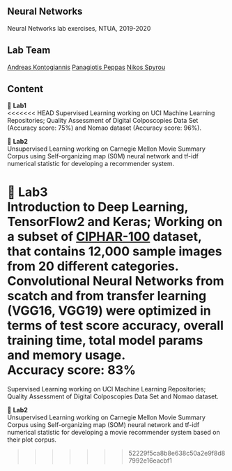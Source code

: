 ## Neural Networks 
Neural Networks lab exercises, NTUA, 2019-2020

## Lab Team
[Andreas Kontogiannis](https://github.com/ddaedalus)
[Panagiotis Peppas](https://github.com/takispep)
[Nikos Spyrou](https://github.com/nysp78)

## Content
:rocket: **Lab1**   
<<<<<<< HEAD
Supervised Learning working on UCI Machine Learning Repositories; Quality Assessment of Digital Colposcopies Data Set (Accuracy score: 75%) and Nomao dataset (Accuracy score: 96%).   

:rocket: **Lab2**   
Unsupervised Learning working on Carnegie Mellon Movie Summary Corpus using Self-organizing map (S0M) neural network and tf-idf numerical statistic for developing a recommender system.   

:rocket: **Lab3**   
Introduction to Deep Learning, TensorFlow2 and Keras; Working on a subset of [CIPHAR-100](https://www.cs.toronto.edu/~kriz/cifar.html) dataset, that contains 12,000 sample images from 20 different categories. Convolutional Neural Networks from scatch and from transfer learning (VGG16, VGG19) were optimized in terms of test score accuracy, overall training time, total model params and memory usage.   
Accuracy score: 83%
=======
Supervised Learning working on UCI Machine Learning Repositories; Quality Assessment of Digital Colposcopies Data Set and Nomao dataset.   

:rocket: **Lab2**   
Unsupervised Learning working on Carnegie Mellon Movie Summary Corpus using Self-organizing map (SOM) neural network and tf-idf numerical statistic for developing a movie recommender system based on their plot corpus.
>>>>>>> 52229f5ca8b8e638c50a2e9f8d87992e16eacbf1
